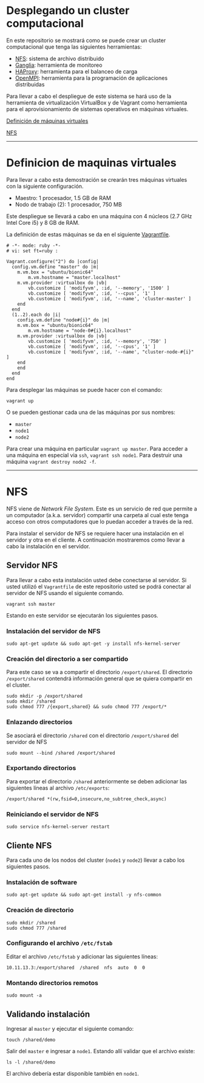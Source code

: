 # Desplegando un cluster computacional

En este repositorio se mostrará como se puede crear un cluster computacional que tenga las siguientes herramientas:

* [NFS](https://en.wikipedia.org/wiki/Network_File_System): sistema de archivo distribuido
* [Ganglia](http://ganglia.sourceforge.net/): herramienta de monitoreo
* [HAProxy](http://www.haproxy.org/): herramienta para el balanceo de carga
* [OpenMPI](https://www.open-mpi.org/): herramienta para la programación de aplicaciones distribuidas

Para llevar a cabo el despliegue de este sistema se hará uso de la herramienta de virtualización VirtualBox y de Vagrant como herramienta para el aprovisionamiento de sistemas operativos en máquinas virtuales.

[Definición de máquinas virtuales](#definicion-de-maquinas-virtuales)

[NFS](#nfs)


---

# Definicion de maquinas virtuales

Para llevar a cabo esta demostración se crearán tres máquinas virtuales con la siguiente configuración. 

* Maestro: 1 procesador, 1.5 GB de RAM
* Nodo de trabajo (2): 1 procesador, 750 MB

Este despliegue se llevará a cabo en una máquina con 4 núcleos (2.7 GHz Intel Core i5) y 8 GB de RAM.

La definición de estas máquinas se da en el siguiente [Vagrantfile](https://raw.githubusercontent.com/josanabr/computational_cluster/01-DefVMs/Vagrantfile).

```
# -*- mode: ruby -*-
# vi: set ft=ruby :

Vagrant.configure("2") do |config|
  config.vm.define "master" do |m|
  	m.vm.box = "ubuntu/bionic64"
        m.vm.hostname = "master.localhost"
  	m.vm.provider :virtualbox do |vb|
		vb.customize [ 'modifyvm', :id, '--memory', '1500' ]
		vb.customize [ 'modifyvm', :id, '--cpus', '1' ]
		vb.customize [ 'modifyvm', :id, '--name', 'cluster-master' ]
  	end
  end
  (1..2).each do |i|
    config.vm.define "node#{i}" do |m|
  	m.vm.box = "ubuntu/bionic64"
        m.vm.hostname = "node-0#{i}.localhost"
  	m.vm.provider :virtualbox do |vb|
		vb.customize [ 'modifyvm', :id, '--memory', '750' ]
		vb.customize [ 'modifyvm', :id, '--cpus', '1' ]
		vb.customize [ 'modifyvm', :id, '--name', "cluster-node-#{i}" ]
  	end
    end
  end
end
```

Para desplegar las máquinas se puede hacer con el comando:

```
vagrant up
```

O se pueden gestionar cada una de las máquinas por sus nombres:

* `master`
* `node1`
* `node2`

Para crear una máquina en particular `vagrant up master`.
Para acceder a una máquina en especial via `ssh`, `vagrant ssh node1`.
Para destruir una máquina `vagrant destroy node2 -f`.

---

# NFS

NFS viene de *Network File System*. 
Este es un servicio de red que permite a un computador (a.k.a. servidor) compartir una carpeta al cual este tenga acceso con otros computadores que lo puedan acceder a través de la red.

Para instalar el servidor de NFS se requiere hacer una instalación en el servidor y otra en el cliente.
A continuación mostraremos como llevar a cabo la instalación en el servidor.

## Servidor NFS

Para llevar a cabo esta instalación usted debe conectarse al servidor. 
Si usted utilizó el `Vagrantfile` de este repositorio usted se podrá conectar al servidor de NFS usando el siguiente comando.

```
vagrant ssh master
```

Estando en este servidor se ejecutarán los siguientes pasos.

### Instalación del servidor de NFS

```
sudo apt-get update && sudo apt-get -y install nfs-kernel-server
```

### Creación del directorio a ser compartido

Para este caso se va a compartir el directorio `/export/shared`.
El directorio `/export/shared` contendrá información general que se quiera compartir en el cluster.

```
sudo mkdir -p /export/shared
sudo mkdir /shared
sudo chmod 777 /{export,shared} && sudo chmod 777 /export/*
```

### Enlazando directorios 

Se asociará el directorio `/shared` con el directorio `/export/shared` del servidor de NFS

```
sudo mount --bind /shared /export/shared
```

### Exportando directorios

Para exportar el directorio `/shared` anteriormente se deben adicionar las siguientes líneas al archivo `/etc/exports`:

```
/export/shared *(rw,fsid=0,insecure,no_subtree_check,async)
```

### Reiniciando el servidor de NFS

```
sudo service nfs-kernel-server restart
```

## Cliente NFS

Para cada uno de los nodos del cluster (`node1` y `node2`) llevar a cabo los siguientes pasos.

### Instalación de software 

```
sudo apt-get update && sudo apt-get install -y nfs-common
```

### Creación de directorio 

```
sudo mkdir /shared
sudo chmod 777 /shared
```


### Configurando el archivo `/etc/fstab`

Editar el archivo `/etc/fstab` y adicionar las siguientes líneas:

```
10.11.13.3:/export/shared  /shared  nfs  auto  0  0
```

### Montando directorios remotos

```
sudo mount -a
```

## Validando instalación

Ingresar al `master` y ejecutar el siguiente comando:

```
touch /shared/demo
```

Salir del `master` e ingresar a `node1`.
Estando allí validar que el archivo existe:

```
ls -l /shared/demo
```

El archivo debería estar disponible también en `node1`.
